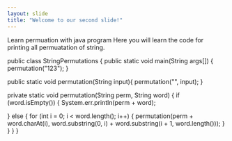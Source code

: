 ```yaml
---
layout: slide
title: "Welcome to our second slide!"
---
```

Learn permuation with java program
Here you will learn the code for printing all permuatation of string.

public class StringPermutations { public static void main(String args[]) {
 permutation("123"); }

public static void permutation(String input){ permutation("", input); }

private static void permutation(String perm, String word)
 { if (word.isEmpty())
 { System.err.println(perm + word);

} else 
{ for (int i = 0; i &lt; word.length(); i++) 
{ permutation(perm + word.charAt(i), word.substring(0, i) + word.substring(i + 1, word.length())); 
} 
} 
} 
}


